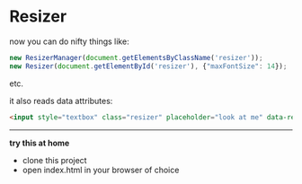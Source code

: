 Resizer
=======

now you can do nifty things like:
```js
new ResizerManager(document.getElementsByClassName('resizer'));
new Resizer(document.getElementById('resizer'), {"maxFontSize": 14});
```
etc.

it also reads data attributes:
```html
<input style="textbox" class="resizer" placeholder="look at me" data-resizer='{"minFontSize": 8}'>
```

---
**try this at home**
 * clone this project
 * open index.html in your browser of choice
